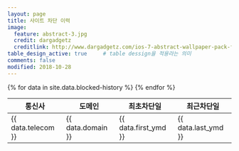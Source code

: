 ```yaml
---
layout: page
title: 사이트 차단 이력
image:
  feature: abstract-3.jpg
  credit: dargadgetz
  creditlink: http://www.dargadgetz.com/ios-7-abstract-wallpaper-pack-for-iphone-5-and-ipod-touch-retina/
table_design_active: true     # table dessign을 적용라는 의미
comments: false
modified: 2018-10-28
---
```

<table id="dalt-table-17" class="dalt-table" data-enable-sorting="0" data-enable-manual-sorting="0" data-show-position="1" data-position-side="left" data-position-label="#" data-number-format="0" data-order-desc-asc-1="0" data-order-by-1="1"
  data-order-data-type-1="auto" data-order-date-format-1="ddmmyyyy" data-order-desc-asc-2="0" data-order-by-2="1" data-order-data-type-2="auto" data-order-date-format-2="ddmmyyyy" data-order-desc-asc-3="0" data-order-by-3="1" data-order-data-type-3="auto"
  data-order-date-format-3="ddmmyyyy" data-order-desc-asc-4="0" data-order-by-4="1" data-order-data-type-4="auto" data-order-date-format-4="ddmmyyyy" data-order-desc-asc-5="0" data-order-by-5="1" data-order-data-type-5="auto"
  data-order-date-format-5="ddmmyyyy" data-table-width="0" data-table-width-value="400" data-table-minimum-width="0" data-table-margin-top="20" data-table-margin-bottom="20" data-enable-container="0" data-container-width="400" data-container-height="400"
  data-header-font-size="11" data-header-font-family="'Open Sans', Helvetica, Arial, sans-serif" data-header-font-weight="400" data-header-font-style="normal" data-header-background-color="#C3512F" data-header-font-color="#FFFFFF"
  data-header-link-color="#FFFFFF" data-header-border-color="#B34A2A" data-header-position-alignment="center" data-body-font-size="11" data-body-font-family="'Open Sans', Helvetica, Arial, sans-serif" data-body-font-weight="400" data-body-font-style="normal"
  data-even-rows-background-color="#FFFFFF" data-odd-rows-background-color="#FCFCFC" data-even-rows-font-color="#666666" data-even-rows-link-color="#C3512F" data-odd-rows-font-color="#666666" data-odd-rows-link-color="#C3512F" data-rows-border-color="#E1E1E1"
  data-autocolors-priority="rows" data-autocolors-affected-rows-1="" data-autocolors-rows-background-color-1="#FFFFFF" data-autocolors-rows-font-color-1="#666666" data-autocolors-affected-rows-2="" data-autocolors-rows-background-color-2="#FFFFFF"
  data-autocolors-rows-font-color-2="#666666" data-autocolors-affected-rows-3="" data-autocolors-rows-background-color-3="#FFFFFF" data-autocolors-rows-font-color-3="#666666" data-autocolors-affected-rows-4="" data-autocolors-rows-background-color-4="#FFFFFF"
  data-autocolors-rows-font-color-4="#666666" data-autocolors-affected-rows-5="" data-autocolors-rows-background-color-5="#FFFFFF" data-autocolors-rows-font-color-5="#666666" data-autocolors-affected-columns-1=""
  data-autocolors-columns-background-color-1="#FFFFFF" data-autocolors-columns-font-color-1="#666666" data-autocolors-affected-columns-2="" data-autocolors-columns-background-color-2="#FFFFFF" data-autocolors-columns-font-color-2="#666666"
  data-autocolors-affected-columns-3="" data-autocolors-columns-background-color-3="#FFFFFF" data-autocolors-columns-font-color-3="#666666" data-autocolors-affected-columns-4="" data-autocolors-columns-background-color-4="#FFFFFF"
  data-autocolors-columns-font-color-4="#666666" data-autocolors-affected-columns-5="" data-autocolors-columns-background-color-5="#FFFFFF" data-autocolors-columns-font-color-5="#666666" data-autoalignment-priority="rows"
  data-autoalignment-affected-rows-left="" data-autoalignment-affected-rows-center="" data-autoalignment-affected-rows-right="" data-autoalignment-affected-columns-left="" data-autoalignment-affected-columns-center=""
  data-autoalignment-affected-columns-right="" data-tablet-breakpoint="989" data-hide-tablet-list="" data-tablet-header-font-size="11" data-tablet-body-font-size="11" data-tablet-hide-images="0" data-phone-breakpoint="479" data-hide-phone-list=""
  data-phone-header-font-size="11" data-phone-body-font-size="11" data-phone-hide-images="0" data-enable-cell-properties="1">
<thead>
  <tr>
    <th>통신사</th>
    <th>도메인</th>
    <th>최초차단일</th>
    <th>최근차단일</th>
  </tr>
</thead>
<tbody>
{% for data in site.data.blocked-history %}
  <tr>
    <td>{{ data.telecom }}</td><td>{{ data.domain }}</td><td>{{ data.first_ymd }}</td><td>{{ data.last_ymd }}</td>
  </tr>
{% endfor %}
</tbody>
</table>
